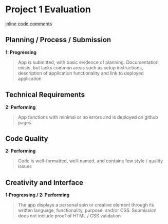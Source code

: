 # Project 1 Evaluation
[inline code comments]()
## Planning / Process / Submission
**1: Progressing**
>App is submitted, with basic evidence of planning. Documentation exists, but lacks common areas such as setup instructions, description of application functionality and link to deployed application

## Technical Requirements
**2: Performing**
>App functions with minimal or no errors and is deployed on github pages

## Code Quality
**2: Performing**
>Code is well-formatted, well-named, and contains few style / quality issues

## Creativity and Interface
**1:Progressing / 2: Performing**
>The app displays a personal spin or creative element through its written language, functionality, purpose, and/or CSS. Submission does not include proof of HTML / CSS validation
